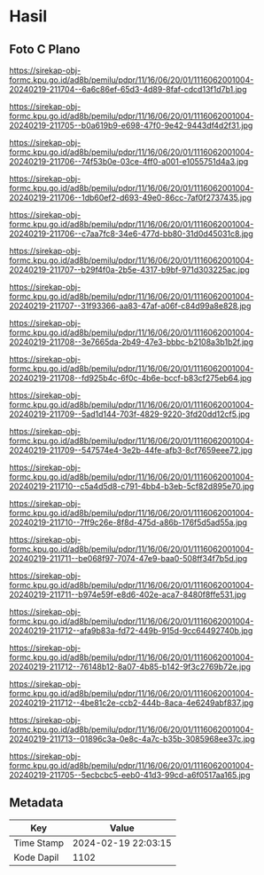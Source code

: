 # Hasil

## Foto C Plano

https://sirekap-obj-formc.kpu.go.id/ad8b/pemilu/pdpr/11/16/06/20/01/1116062001004-20240219-211704--6a6c86ef-65d3-4d89-8faf-cdcd13f1d7b1.jpg

https://sirekap-obj-formc.kpu.go.id/ad8b/pemilu/pdpr/11/16/06/20/01/1116062001004-20240219-211705--b0a619b9-e698-47f0-9e42-9443df4d2f31.jpg

https://sirekap-obj-formc.kpu.go.id/ad8b/pemilu/pdpr/11/16/06/20/01/1116062001004-20240219-211706--74f53b0e-03ce-4ff0-a001-e1055751d4a3.jpg

https://sirekap-obj-formc.kpu.go.id/ad8b/pemilu/pdpr/11/16/06/20/01/1116062001004-20240219-211706--1db60ef2-d693-49e0-86cc-7af0f2737435.jpg

https://sirekap-obj-formc.kpu.go.id/ad8b/pemilu/pdpr/11/16/06/20/01/1116062001004-20240219-211706--c7aa7fc8-34e6-477d-bb80-31d0d45031c8.jpg

https://sirekap-obj-formc.kpu.go.id/ad8b/pemilu/pdpr/11/16/06/20/01/1116062001004-20240219-211707--b29f4f0a-2b5e-4317-b9bf-971d303225ac.jpg

https://sirekap-obj-formc.kpu.go.id/ad8b/pemilu/pdpr/11/16/06/20/01/1116062001004-20240219-211707--31f93366-aa83-47af-a06f-c84d99a8e828.jpg

https://sirekap-obj-formc.kpu.go.id/ad8b/pemilu/pdpr/11/16/06/20/01/1116062001004-20240219-211708--3e7665da-2b49-47e3-bbbc-b2108a3b1b2f.jpg

https://sirekap-obj-formc.kpu.go.id/ad8b/pemilu/pdpr/11/16/06/20/01/1116062001004-20240219-211708--fd925b4c-6f0c-4b6e-bccf-b83cf275eb64.jpg

https://sirekap-obj-formc.kpu.go.id/ad8b/pemilu/pdpr/11/16/06/20/01/1116062001004-20240219-211709--5ad1d144-703f-4829-9220-3fd20dd12cf5.jpg

https://sirekap-obj-formc.kpu.go.id/ad8b/pemilu/pdpr/11/16/06/20/01/1116062001004-20240219-211709--547574e4-3e2b-44fe-afb3-8cf7659eee72.jpg

https://sirekap-obj-formc.kpu.go.id/ad8b/pemilu/pdpr/11/16/06/20/01/1116062001004-20240219-211710--c5a4d5d8-c791-4bb4-b3eb-5cf82d895e70.jpg

https://sirekap-obj-formc.kpu.go.id/ad8b/pemilu/pdpr/11/16/06/20/01/1116062001004-20240219-211710--7ff9c26e-8f8d-475d-a86b-176f5d5ad55a.jpg

https://sirekap-obj-formc.kpu.go.id/ad8b/pemilu/pdpr/11/16/06/20/01/1116062001004-20240219-211711--be068f97-7074-47e9-baa0-508ff34f7b5d.jpg

https://sirekap-obj-formc.kpu.go.id/ad8b/pemilu/pdpr/11/16/06/20/01/1116062001004-20240219-211711--b974e59f-e8d6-402e-aca7-8480f8ffe531.jpg

https://sirekap-obj-formc.kpu.go.id/ad8b/pemilu/pdpr/11/16/06/20/01/1116062001004-20240219-211712--afa9b83a-fd72-449b-915d-9cc64492740b.jpg

https://sirekap-obj-formc.kpu.go.id/ad8b/pemilu/pdpr/11/16/06/20/01/1116062001004-20240219-211712--76148b12-8a07-4b85-b142-9f3c2769b72e.jpg

https://sirekap-obj-formc.kpu.go.id/ad8b/pemilu/pdpr/11/16/06/20/01/1116062001004-20240219-211712--4be81c2e-ccb2-444b-8aca-4e6249abf837.jpg

https://sirekap-obj-formc.kpu.go.id/ad8b/pemilu/pdpr/11/16/06/20/01/1116062001004-20240219-211713--01896c3a-0e8c-4a7c-b35b-3085968ee37c.jpg

https://sirekap-obj-formc.kpu.go.id/ad8b/pemilu/pdpr/11/16/06/20/01/1116062001004-20240219-211705--5ecbcbc5-eeb0-41d3-99cd-a6f0517aa165.jpg


## Metadata

| Key        | Value               |
| ---------- | ------------------- |
| Time Stamp | 2024-02-19 22:03:15 |
| Kode Dapil | 1102                |



